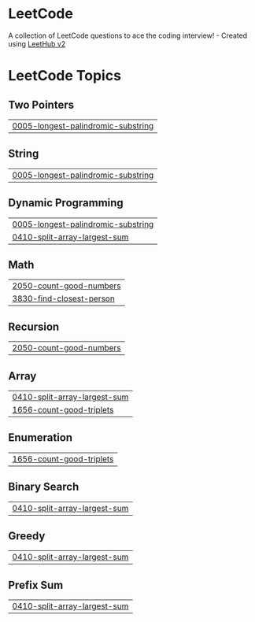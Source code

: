 # LeetCode
A collection of LeetCode questions to ace the coding interview! - Created using [LeetHub v2](https://github.com/arunbhardwaj/LeetHub-2.0)

<!---LeetCode Topics Start-->
# LeetCode Topics
## Two Pointers
|  |
| ------- |
| [0005-longest-palindromic-substring](https://github.com/chmp0940/LeetCode/tree/master/0005-longest-palindromic-substring) |
## String
|  |
| ------- |
| [0005-longest-palindromic-substring](https://github.com/chmp0940/LeetCode/tree/master/0005-longest-palindromic-substring) |
## Dynamic Programming
|  |
| ------- |
| [0005-longest-palindromic-substring](https://github.com/chmp0940/LeetCode/tree/master/0005-longest-palindromic-substring) |
| [0410-split-array-largest-sum](https://github.com/chmp0940/LeetCode/tree/master/0410-split-array-largest-sum) |
## Math
|  |
| ------- |
| [2050-count-good-numbers](https://github.com/chmp0940/LeetCode/tree/master/2050-count-good-numbers) |
| [3830-find-closest-person](https://github.com/chmp0940/LeetCode/tree/master/3830-find-closest-person) |
## Recursion
|  |
| ------- |
| [2050-count-good-numbers](https://github.com/chmp0940/LeetCode/tree/master/2050-count-good-numbers) |
## Array
|  |
| ------- |
| [0410-split-array-largest-sum](https://github.com/chmp0940/LeetCode/tree/master/0410-split-array-largest-sum) |
| [1656-count-good-triplets](https://github.com/chmp0940/LeetCode/tree/master/1656-count-good-triplets) |
## Enumeration
|  |
| ------- |
| [1656-count-good-triplets](https://github.com/chmp0940/LeetCode/tree/master/1656-count-good-triplets) |
## Binary Search
|  |
| ------- |
| [0410-split-array-largest-sum](https://github.com/chmp0940/LeetCode/tree/master/0410-split-array-largest-sum) |
## Greedy
|  |
| ------- |
| [0410-split-array-largest-sum](https://github.com/chmp0940/LeetCode/tree/master/0410-split-array-largest-sum) |
## Prefix Sum
|  |
| ------- |
| [0410-split-array-largest-sum](https://github.com/chmp0940/LeetCode/tree/master/0410-split-array-largest-sum) |
<!---LeetCode Topics End-->
